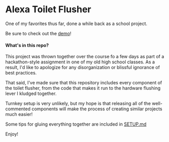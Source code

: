 # Alexa Toilet Flusher

One of my favorites thus far, done a while back as a school project.

Be sure to check out the [demo](https://www.youtube.com/watch?v=YKu2hNw1jP8)!

#### What's in this repo?

This project was thrown together over the course fo a few days as part of a
hackathon-style assignment in one of my old high school classes. As a result, I'd
like to apologize for any disorganization or blissful ignorance of best practices.

That said, I've made sure that this repository includes every component of the toilet flusher,
from the code that makes it run to the hardware flushing lever I kludged together.

Turnkey setup is very unlikely, but my hope is that releasing all of the well-commented
components will make the process of creating similar projects much easier!

Some tips for gluing everything together are included in [SETUP.md](SETUP.md)

Enjoy!
